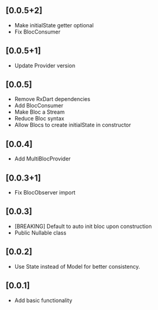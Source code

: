 ## [0.0.5+2]

* Make initialState getter optional
* Fix BlocConsumer

## [0.0.5+1]

* Update Provider version

## [0.0.5]

* Remove RxDart dependencies
* Add BlocConsumer
* Make Bloc a Stream
* Reduce Bloc syntax
* Allow Blocs to create initialState in constructor

## [0.0.4]

* Add MultiBlocProvider

## [0.0.3+1]

* Fix BlocObserver import

## [0.0.3]

* [BREAKING] Default to auto init bloc upon construction
* Public Nullable class

## [0.0.2]

* Use State instead of Model for better consistency.

## [0.0.1]

* Add basic functionality

